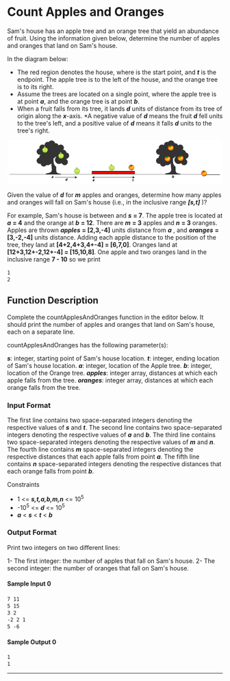 # Count Apples and Oranges

Sam's house has an apple tree and an orange tree that yield an abundance of fruit. Using the information given below, determine the number of apples and oranges that land on Sam's house.

In the diagram below:

- The red region denotes the house, where is the start point, and _**t**_ is the endpoint. The apple tree is to the left of the house, and the orange tree is to its right.
- Assume the trees are located on a single point, where the apple tree is at point _**a**_, and the orange tree is at point _**b**_.
- When a fruit falls from its tree, it lands _**d**_ units of distance from its tree of origin along the _**x**_-axis. \*A negative value of _**d**_ means the fruit _**d**_ fell units to the tree's left, and a positive value of _**d**_ means it falls _**d**_ units to the tree's right.

<img src="./appleandorange.png">

Given the value of _**d**_ for _**m**_ apples and oranges, determine how many apples and oranges will fall on Sam's house (i.e., in the inclusive range _**[s,t]**_ )?

For example, Sam's house is between and _**s**_ **= 7**. The apple tree is located at _**a**_ **= 4** and the orange at _**b**_ **= 12**. There are _**m**_ **= 3** apples and _**n**_ **= 3** oranges. Apples are thrown _**apples**_ **= [2,3,-4]** units distance from _**a**_ , and _**oranges**_ **= [3,-2,-4]** units distance. Adding each apple distance to the position of the tree, they land at **[4+2,4+3,4+-4] = [6,7,0]**. Oranges land at **[12+3,12+-2,12+-4] = [15,10,8]**. One apple and two oranges land in the inclusive range **7 - 10** so we print

```text
1
2
```

## Function Description

Complete the countApplesAndOranges function in the editor below. It should print the number of apples and oranges that land on Sam's house, each on a separate line.

countApplesAndOranges has the following parameter(s):

_**s**_: integer, starting point of Sam's house location.
_**t**_: integer, ending location of Sam's house location.
_**a**_: integer, location of the Apple tree.
_**b**_: integer, location of the Orange tree.
_**apples**_: integer array, distances at which each apple falls from the tree.
_**oranges**_: integer array, distances at which each orange falls from the tree.

### Input Format

The first line contains two space-separated integers denoting the respective values of _**s**_ and _**t**_.
The second line contains two space-separated integers denoting the respective values of _**a**_ and _**b**_.
The third line contains two space-separated integers denoting the respective values of _**m**_ and _**n**_.
The fourth line contains _**m**_ space-separated integers denoting the respective distances that each apple falls from point _**a**_.
The fifth line contains _**n**_ space-separated integers denoting the respective distances that each orange falls from point _**b**_.

Constraints

- 1 <= _**s,t,a,b,m,n**_ <= 10<sup>5</sup>
- -10<sup>5</sup> <= _**d**_ <= 10<sup>5</sup>
- _**a**_ < _**s**_ < _**t**_ < _**b**_

### Output Format

Print two integers on two different lines:

1- The first integer: the number of apples that fall on Sam's house.
2- The second integer: the number of oranges that fall on Sam's house.

#### Sample Input 0

```text
7 11
5 15
3 2
-2 2 1
5 -6
```

#### Sample Output 0

```text
1
1
```

---
